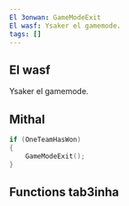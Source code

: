 ```yaml
---
El 3onwan: GameModeExit
El wasf: Ysaker el gamemode.
tags: []
---
```


## El wasf

Ysaker el gamemode.

## Mithal

```c
if (OneTeamHasWon)
{
    GameModeExit();
}
```

## Functions tab3inha
